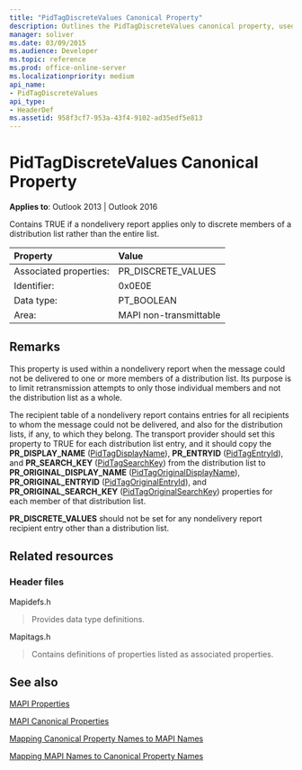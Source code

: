 ```yaml
---
title: "PidTagDiscreteValues Canonical Property"
description: Outlines the PidTagDiscreteValues canonical property, used in a nondelivery report when the message couldn't be delivered to members of a distribution list.
manager: soliver
ms.date: 03/09/2015
ms.audience: Developer
ms.topic: reference
ms.prod: office-online-server
ms.localizationpriority: medium
api_name:
- PidTagDiscreteValues
api_type:
- HeaderDef
ms.assetid: 958f3cf7-953a-43f4-9102-ad35edf5e813
---
```


# PidTagDiscreteValues Canonical Property

  
  
**Applies to**: Outlook 2013 | Outlook 2016 
  
Contains TRUE if a nondelivery report applies only to discrete members of a distribution list rather than the entire list. 
  
|Property|Value|
|:-----|:-----|
|Associated properties:  <br/> |PR_DISCRETE_VALUES  <br/> |
|Identifier:  <br/> |0x0E0E  <br/> |
|Data type:  <br/> |PT_BOOLEAN  <br/> |
|Area:  <br/> |MAPI non-transmittable  <br/> |
   
## Remarks

This property is used within a nondelivery report when the message could not be delivered to one or more members of a distribution list. Its purpose is to limit retransmission attempts to only those individual members and not the distribution list as a whole. 
  
The recipient table of a nondelivery report contains entries for all recipients to whom the message could not be delivered, and also for the distribution lists, if any, to which they belong. The transport provider should set this property to TRUE for each distribution list entry, and it should copy the **PR_DISPLAY_NAME** ([PidTagDisplayName](pidtagdisplayname-canonical-property.md)), **PR_ENTRYID** ([PidTagEntryId](pidtagentryid-canonical-property.md)), and **PR_SEARCH_KEY** ([PidTagSearchKey](pidtagsearchkey-canonical-property.md)) from the distribution list to **PR_ORIGINAL_DISPLAY_NAME** ([PidTagOriginalDisplayName](pidtagoriginaldisplayname-canonical-property.md)), **PR_ORIGINAL_ENTRYID** ([PidTagOriginalEntryId](pidtagoriginalentryid-canonical-property.md)), and **PR_ORIGINAL_SEARCH_KEY** ([PidTagOriginalSearchKey](pidtagoriginalsearchkey-canonical-property.md)) properties for each member of that distribution list. 
  
 **PR_DISCRETE_VALUES** should not be set for any nondelivery report recipient entry other than a distribution list. 
  
## Related resources

### Header files

Mapidefs.h
  
> Provides data type definitions.
    
Mapitags.h
  
> Contains definitions of properties listed as associated properties.
    
## See also



[MAPI Properties](mapi-properties.md)
  
[MAPI Canonical Properties](mapi-canonical-properties.md)
  
[Mapping Canonical Property Names to MAPI Names](mapping-canonical-property-names-to-mapi-names.md)
  
[Mapping MAPI Names to Canonical Property Names](mapping-mapi-names-to-canonical-property-names.md)

